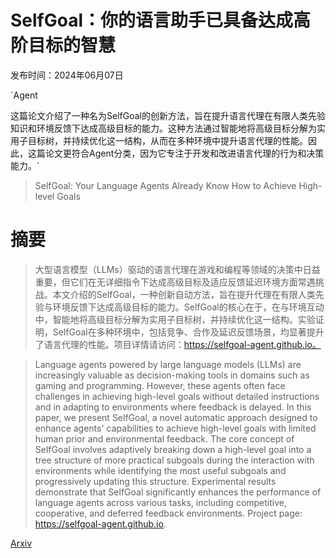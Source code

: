 # SelfGoal：你的语言助手已具备达成高阶目标的智慧

发布时间：2024年06月07日

`Agent

这篇论文介绍了一种名为SelfGoal的创新方法，旨在提升语言代理在有限人类先验知识和环境反馈下达成高级目标的能力。这种方法通过智能地将高级目标分解为实用子目标树，并持续优化这一结构，从而在多种环境中提升语言代理的性能。因此，这篇论文更符合Agent分类，因为它专注于开发和改进语言代理的行为和决策能力。`

> SelfGoal: Your Language Agents Already Know How to Achieve High-level Goals

# 摘要

> 大型语言模型（LLMs）驱动的语言代理在游戏和编程等领域的决策中日益重要，但它们在无详细指令下达成高级目标及适应反馈延迟环境方面常遇挑战。本文介绍的SelfGoal，一种创新自动方法，旨在提升代理在有限人类先验与环境反馈下达成高级目标的能力。SelfGoal的核心在于，在与环境互动中，智能地将高级目标分解为实用子目标树，并持续优化这一结构。实验证明，SelfGoal在多种环境中，包括竞争、合作及延迟反馈场景，均显著提升了语言代理的性能。项目详情请访问：https://selfgoal-agent.github.io。

> Language agents powered by large language models (LLMs) are increasingly valuable as decision-making tools in domains such as gaming and programming. However, these agents often face challenges in achieving high-level goals without detailed instructions and in adapting to environments where feedback is delayed. In this paper, we present SelfGoal, a novel automatic approach designed to enhance agents' capabilities to achieve high-level goals with limited human prior and environmental feedback. The core concept of SelfGoal involves adaptively breaking down a high-level goal into a tree structure of more practical subgoals during the interaction with environments while identifying the most useful subgoals and progressively updating this structure. Experimental results demonstrate that SelfGoal significantly enhances the performance of language agents across various tasks, including competitive, cooperative, and deferred feedback environments. Project page: https://selfgoal-agent.github.io.

[Arxiv](https://arxiv.org/abs/2406.04784)